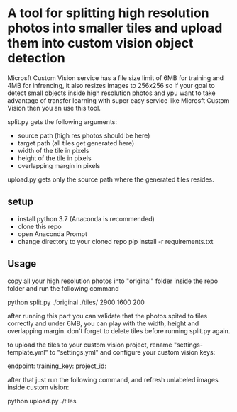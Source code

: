 # A tool for splitting high resolution photos into smaller tiles and upload them into custom vision object detection

Microsft Custom Vision service has a file size limit of 6MB for training and 4MB for infrencing,
it also resizes images to 256x256 so if your goal to detect small objects inside high resolution photos and ypu want to take advantage of transfer learning with super easy service like Microsft Custom Vision then you an use this tool.  

split.py gets the following arguments:
* source path (high res photos should be here)
* target path (all tiles get generated here)
* width of the tile in pixels
* height of the tile in pixels
* overlapping margin in pixels


upload.py gets only the source path where the generated tiles resides.

## setup
* install python 3.7 (Anaconda is recommended)
* clone this repo
* open Anaconda Prompt
* change directory to your cloned repo
pip install -r requirements.txt

## Usage
copy all your high resolution photos into "original" folder inside the repo folder
and run the following command

python split.py ./original ./tiles/ 2900 1600 200

after running this part you can validate that the photos spited to tiles correctly and under 6MB, you can play with the width, height and overlapping margin.
don't forget to delete tiles before running split.py again.

to upload the tiles to your custom vision project, rename "settings-template.yml" to "settings.yml" and configure your custom vision keys:

endpoint: <your-custom-vision-endpoint>
training_key: <your-custom-vision-project-training-key>
project_id: <your-custom-vision-project-project-id>

after that just run the following command, and refresh unlabeled images inside custom vision:

python upload.py ./tiles




